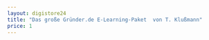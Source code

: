 ```yaml
---
layout: digistore24
title: "Das große Gründer.de E-Learning-Paket  von T. Klußmann"
price: 1
---
```

